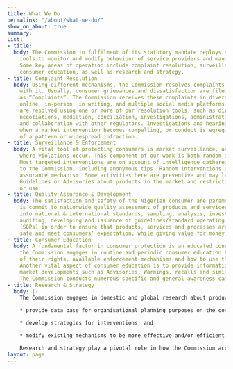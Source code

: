 ```yaml
---
title: What We Do
permalink: "/about/what-we-do/"
show_on_about: true
summary: 
List:
- title: 
  body: The Commission in fulfilment of its statutory mandate deploys several regulatory
    tools to monitor and modify behaviour of service providers and manufacturers.
    Some key areas of operation include complaint resolution, surveillance and enforcement,
    consumer education, as well as research and strategy.
- title: Complaint Resolution
  body: Using different mechanisms, the Commission resolves complaints that are filed
    with it. Usually, consumer grievances and dissatisfaction are filed with the Commission
    as “Complaints”. The Commission receives these complaints in diverse ways including
    online, in-person, in writing, and multiple social media platforms. Most complaints
    are resolved using one or more of our resolution tools, such as direct engagement,
    negotiations, mediation, conciliation, investigations, administrative hearings
    and collaboration with other regulators. Investigations and hearings usually occur
    when a market intervention becomes compelling, or conduct is egregious or indicative
    of a pattern or widespread infraction.
- title: Surveillance & Enforcement
  body: A vital tool of protecting consumers is market surveillance, and enforcement
    where violations occur. This component of our work is both random and targeted.
    Most targeted interventions are on account of intelligence gathered by, or provided
    to the Commission, including anonymous tips. Random interventions are a quality
    assurance mechanism. Some activities here are preventive and may lead to publishing
    Guidelines or Advisories about products in the market and restrictions on consumption
    or use.
- title: Quality Assurance & Development
  body: The satisfaction and safety of the Nigerian consumer are paramount. The Commission
    is commit to nationwide quality assessment of products and services, through inputs
    into national & international standards, sampling, analysis, investigation, process
    auditing, developing and issuance of guidelines/standard operating procedures
    (SOPs) in order to ensure that products, services and processes are of good quality,
    safe and meet consumers’ expectation, while giving value for money.
- title: Consumer Education
  body: A fundamental factor in consumer protection is an educated consumer. As such,
    the Commission engages in routine and periodic consumer education to inform consumers
    of their rights, available enforcement mechanisms and how to use the processes.
    Another vital aspect of consumer education is to provide information about key
    market developments such as Advisories, Warnings, recalls and similar interventions.
    The Commission conducts numerous specific and general awareness campaigns.
- title: Research & Strategy
  body: |-
    The Commission engages in domestic and global research about products and services, as well as changing or evolving market trends and consumer behaviour. The objectives are to:

    * provide data base for organisational planning purposes on the concept of consumerism;

    * develop strategies for interventions; and

    * modify existing mechanisms to be more effective and/or efficient.

    Research and strategy play a pivotal role in how the Commission accomplishes its mandate and allocates its limited resources.
layout: page
---
```


